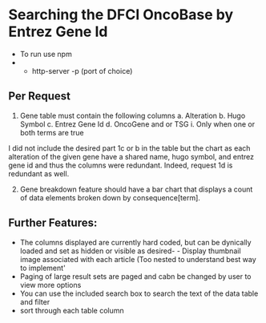 # Searching the DFCI OncoBase by Entrez Gene Id
- To run use npm 
- - http-server -p (port of choice)

## Per Request 
1.	Gene table must contain the following columns
a.	Alteration
b.	Hugo Symbol
c.	Entrez Gene Id
d.	OncoGene and or TSG
i.	Only when one or both terms are true

I did not include the desired part 1c or b in the table but the chart as each alteration of the given gene have
a shared name, hugo symbol, and entrez gene id and thus the columns were redundant.  Indeed, request 1d is redundant
as well.

2.	Gene breakdown feature should have a bar chart that displays a count of data elements broken down by consequence[term].


## Further Features:
- The columns displayed are currently hard coded, but can be dynically loaded and set as hidden or visible as desired- - Display thumbnail image associated with each article (Too nested to understand best way to implement'
- Paging of large result sets are paged and cabn be changed by user to view more options
- You can use the included search box to search the text of the data table and filter
- sort through each table column

